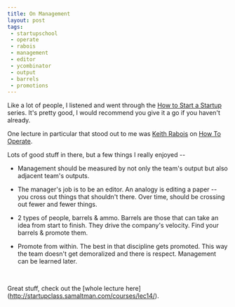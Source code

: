 ```yaml
---
title: On Management
layout: post
tags:
 - startupschool
 - operate
 - rabois
 - management
 - editor
 - ycombinator
 - output
 - barrels
 - promotions
---
```



Like a lot of people, I listened and went through the [How to Start a Startup](http://startupclass.samaltman.com/) series. It's pretty good, I would recommend you give it a go if you haven't already.

One lecture in particular that stood out to me was [Keith Rabois](http://twitter.com/rabois) on [How To Operate](http://startupclass.samaltman.com/courses/lec14/). 

Lots of good stuff in there, but a few things I really enjoyed --

* Management should be measured by not only the team's output but also adjacent team's outputs. 

* The manager's job is to be an editor. An analogy is editing a paper -- you cross out things that shouldn't there. Over time, should be crossing out fewer and fewer things.

* 2 types of people, barrels & ammo. Barrels are those that can take an idea from start to finish. They drive the company's velocity. Find your barrels & promote them.

* Promote from within. The best in that discipline gets promoted. This way the team doesn't get demoralized and there is respect. Management can be learned later.

<br>

Great stuff, check out the [whole lecture here] (http://startupclass.samaltman.com/courses/lec14/).